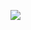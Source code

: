 ![](https://github.com/eebod/git-file-store/blob/main/Images/drs.gif)

<!---
peterebode/peterebode is a ✨ special ✨ repository because its `README.md` (this file) appears on your GitHub profile.
You can click the Preview link to take a look at your changes.
--->
